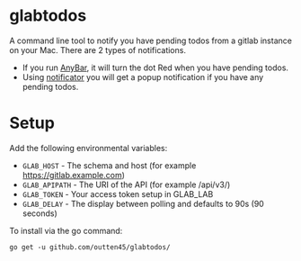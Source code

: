 # glabtodos

A command line tool to notify you have pending todos from a gitlab instance on
your Mac. There are 2 types of notifications.

* If you run [AnyBar](https://github.com/tonsky/AnyBar), it will turn the dot
  Red when you have pending todos.
* Using [notificator](https://github.com/0xAX/notificator) you will get a popup
  notification if you have any pending todos.

# Setup

Add the following environmental variables:

* `GLAB_HOST` - The schema and host (for example https://gitlab.example.com)
* `GLAB_APIPATH` - The URI of the API (for example /api/v3/)
* `GLAB_TOKEN` - Your access token setup in GLAB_LAB
* `GLAB_DELAY` - The display between polling and defaults to 90s (90 seconds)

To install via the go command:

```
go get -u github.com/outten45/glabtodos/
```


